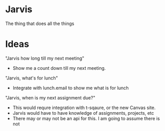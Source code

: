 # Jarvis
The thing that does all the things

# Ideas
"Jarvis how long till my next meeting"
  - Show me a count down till my next meeting.

"Jarvis, what's for lunch"
  - Integrate with lunch.email to show me what is for lunch
  
 "Jarvis, when is my next assignment due?"
  - This would requre integration with t-sqaure, or the new Canvas site. 
  - Jarvis would have to have knowledge of assignments, projects, etc
  - There may or may not be an api for this. I am going to assume there is not
